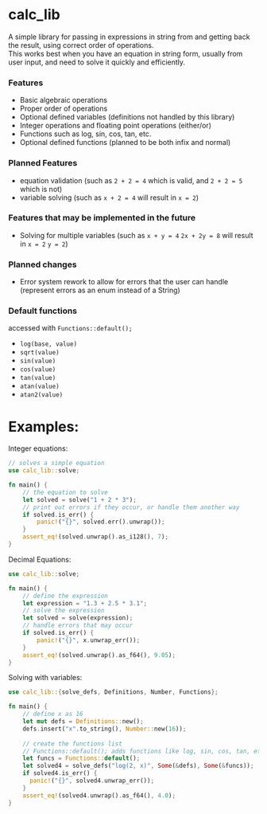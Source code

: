 # calc_lib

A simple library for passing in expressions in string from and getting back the result, using correct order of operations.\
This works best when you have an equation in string form, usually from user input, and need to solve it quickly and efficiently.

### Features

* Basic algebraic operations
* Proper order of operations
* Optional defined variables (definitions not handled by this library)
* Integer operations and floating point operations (either/or)
* Functions such as log, sin, cos, tan, etc.
* Optional defined functions (planned to be both infix and normal)

### Planned Features

* equation validation (such as `2 + 2 = 4` which is valid, and `2 + 2 = 5` which is not)
* variable solving (such as `x + 2 = 4` will result in `x = 2`)

### Features that may be implemented in the future

* Solving for multiple variables (such as `x + y = 4` `2x + 2y = 8` will result in `x = 2` `y = 2`)

### Planned changes

* Error system rework to allow for errors that the user can handle (represent errors as an enum instead of a String)

### Default functions
accessed with `Functions::default();`
* `log(base, value)`
* `sqrt(value)`
* `sin(value)`
* `cos(value)`
* `tan(value)`
* `atan(value)`
* `atan2(value)`

# Examples:
Integer equations:
```rust
// solves a simple equation
use calc_lib::solve;

fn main() {
    // the equation to solve
    let solved = solve("1 + 2 * 3");
    // print out errors if they occur, or handle them another way
    if solved.is_err() {
        panic!("{}", solved.err().unwrap());
    }
    assert_eq!(solved.unwrap().as_i128(), 7);
}
```
Decimal Equations:
```rust
use calc_lib::solve;

fn main() {
    // define the expression
    let expression = "1.3 + 2.5 * 3.1";
    // solve the expression
    let solved = solve(expression);
    // handle errors that may occur
    if solved.is_err() {
        panic!("{}", x.unwrap_err());
    }
    assert_eq!(solved.unwrap().as_f64(), 9.05);
}
```
Solving with variables:
```rust
use calc_lib::{solve_defs, Definitions, Number, Functions};

fn main() {
    // define x as 16
    let mut defs = Definitions::new();
    defs.insert("x".to_string(), Number::new(16));
  
    // create the functions list
    // Functions::default(); adds functions like log, sin, cos, tan, etc.
    let funcs = Functions::default();
    let solved4 = solve_defs("log(2, x)", Some(&defs), Some(&funcs));
    if solved4.is_err() { 
      panic!("{}", solved4.unwrap_err());
    }
    assert_eq!(solved4.unwrap().as_f64(), 4.0);
}
```
